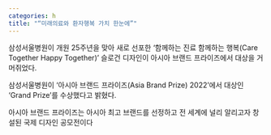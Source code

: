 ```yaml
---
categories: h
title: "“미래의료와 환자행복 가치 한눈에”"
---
```

삼성서울병원이&nbsp;개원 25주년을 맞아 새로 선포한 &lsquo;함께하는 진료 함께하는 행복(Care Together Happy Together)&rsquo; 슬로건 디자인이 아시아 브랜드 프라이즈에서 대상을 거머쥐었다.&nbsp;



삼성서울병원이 &lsquo;아시아 브랜드 프라이즈(Asia Brand Prize) 2022&rsquo;에서 대상인 &lsquo;Grand Prize&rsquo;를 수상했다고 밝혔다.

아시아 브랜드 프라이즈는 아시아 최고 브랜드를 선정하고 전 세계에 널리 알리고자 창설된 국제 디자인 공모전이다